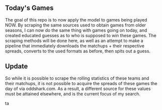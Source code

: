 Today's Games
--------------


The goal of this repo is to now apply the model to games being played NOW. By scraping the same sources used to obtain games from older seasons, I can now do the same thing with games going on today, and created educated guesses as to who is supposed to win these games. The scraping methods will be done here, as well as an attempt to make a pipeline that immediately downloads the matchups + their respective spreads, converts to the used formats as before, then spits out a guess. 




Update
------


So while it is possible to scrape the rolling statistics of these teams and their matchups, it is not possible to acquire the spreads of these games the day of via oddshark.com. As a result, a different source for these values must be attained elsewhere, and is the current focus of my search. 


ta